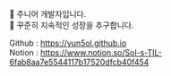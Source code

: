 
🐣 주니어 개발자입니다.  
🙌 꾸준히 지속적인 성장을 추구합니다.    
  
Github : <https://yun5ol.github.io>  
Notion : <https://www.notion.so/Sol-s-TIL-6fab8aa7e5544117b17520dfcb40f454>
